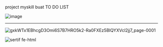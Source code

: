 project myskill buat TO DO LIST

![image](https://github.com/user-attachments/assets/81647fd9-5115-425d-9485-598ee4bcb50a)

<hr>

![gxkWTx1EBhcgD3Omi6S7B7HRO5k2-Ra0FXEz5BlQYXVcl2jj7_page-0001](https://github.com/user-attachments/assets/fe39124a-fc69-4d10-a993-292876e2fbf9)

![sertif fe-html](https://github-production-user-asset-6210df.s3.amazonaws.com/183195616/457355694-32d2b796-681b-46b4-8a54-3265227432ee.jpg?X-Amz-Algorithm=AWS4-HMAC-SHA256&X-Amz-Credential=AKIAVCODYLSA53PQK4ZA%2F20250620%2Fus-east-1%2Fs3%2Faws4_request&X-Amz-Date=20250620T122101Z&X-Amz-Expires=300&X-Amz-Signature=64c183151cb7a7b5dcb68244bb98b9c5aaa637eefc208bb76a1543d12d3efc50&X-Amz-SignedHeaders=host)

